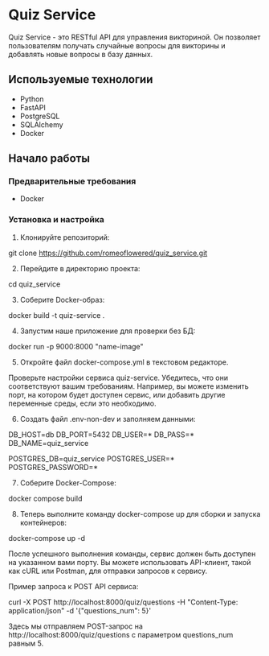 # Quiz Service

Quiz Service - это RESTful API для управления викториной. Он позволяет пользователям получать случайные вопросы для викторины и добавлять новые вопросы в базу данных.

## Используемые технологии

- Python
- FastAPI
- PostgreSQL
- SQLAlchemy
- Docker

## Начало работы

### Предварительные требования

- Docker

### Установка и настройка

1. Клонируйте репозиторий:
  
  git clone https://github.com/romeoflowered/quiz_service.git

2. Перейдите в директорию проекта:  
  
  cd quiz_service

3. Соберите Docker-образ: 
  
  docker build -t quiz-service .

4. Запустим наше приложение для проверки без БД:
  
  docker run -p 9000:8000 "name-image"

5. Откройте файл docker-compose.yml в текстовом редакторе. 

  Проверьте настройки сервиса quiz-service. Убедитесь, что они соответствуют вашим требованиям. Например, вы можете изменить порт, на котором будет доступен сервис, или       добавить другие переменные среды, если это необходимо. 

6. Создать файл .env-non-dev и заполняем данными:

  DB_HOST=db
  DB_PORT=5432
  DB_USER=*
  DB_PASS=*
  DB_NAME=quiz_service

  POSTGRES_DB=quiz_service
  POSTGRES_USER=*
  POSTGRES_PASSWORD=*
  
7. Соберите Docker-Compose:

  docker compose build

8. Теперь выполните команду docker-compose up для сборки и запуска контейнеров:

  docker-compose up -d

После успешного выполнения команды, сервис должен быть доступен на указанном вами порту. Вы можете использовать API-клиент, такой как cURL или Postman, для отправки запросов к сервису.

Пример запроса к POST API сервиса:

curl -X POST http://localhost:8000/quiz/questions -H "Content-Type: application/json" -d '{"questions_num": 5}'

Здесь мы отправляем POST-запрос на  http://localhost:8000/quiz/questions с параметром questions_num равным 5.

